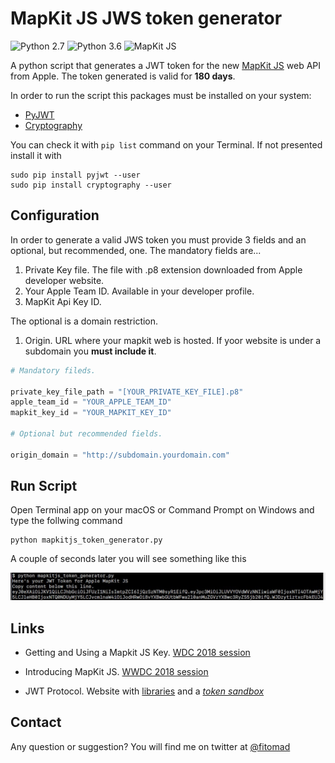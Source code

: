 # MapKit JS JWS token generator

![Python 2.7](https://img.shields.io/badge/python-2.6-blue.svg) ![Python 3.6](https://img.shields.io/badge/python-3.6-blue.svg) ![MapKit JS](https://img.shields.io/badge/MapKit%20JS-5.X%20beta-yellow.svg)

A python script that generates a JWT token for the new [MapKit JS](https://developer.apple.com/documentation/mapkitjs) web API from Apple. The token generated is valid for **180 days**.

In order to run the script this packages must be installed on your system:

* [PyJWT](https://github.com/jpadilla/pyjwt)
* [Cryptography](https://github.com/pyca/cryptography)

You can check it with  `pip list` command on your Terminal. If not presented install it with

```
sudo pip install pyjwt --user
sudo pip install cryptography --user 
```

## Configuration

In order to generate a valid JWS token you must provide 3 fields and an optional, but recommended, one. The mandatory fields are...

1. Private Key file. The file with .p8 extension downloaded from Apple developer website.
2. Your Apple Team ID. Available in your developer profile.
3. MapKit Api Key ID.

The optional is a domain restriction.

1. Origin. URL where your mapkit web is hosted. If yoor website is under a subdomain you **must include it**. 


```python
# Mandatory fileds. 

private_key_file_path = "[YOUR_PRIVATE_KEY_FILE].p8"
apple_team_id = "YOUR_APPLE_TEAM_ID"
mapkit_key_id = "YOUR_MAPKIT_KEY_ID"

# Optional but recommended fields.

origin_domain = "http://subdomain.yourdomain.com"
```

## Run Script

Open Terminal app on your macOS or Command Prompt on Windows and type the follwing command

```
python mapkitjs_token_generator.py
```

A couple of seconds later you will see something like this

![Script output](https://github.com/fitomad/mapkitjs-jwt-token-generator/blob/master/Screenshots/Captura.JPG)

## Links

* Getting and Using a Mapkit JS Key. [WDC 2018 session](https://developer.apple.com/videos/play/wwdc2018/508/)
* Introducing MapKit JS. [WWDC 2018 session](https://developer.apple.com/videos/play/wwdc2018/212/)

* JWT Protocol. Website with [libraries](https://jwt.io/#libraries-io) and a [*token sandbox*](https://jwt.io/#debugger-io)

## Contact

Any question or suggestion? You will find me on twitter at [@fitomad](https://twitter.com/fitomad)
